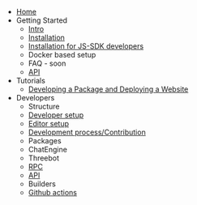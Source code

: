 * [Home](/)
* Getting Started
    * [Intro](./intro.md)
    * [Installation](./installation.md)
    * [Installation for JS-SDK developers](./devsetup.md)
    * Docker based setup
    * FAQ - soon
    * [API](generated_apis.md)
* Tutorials
    * [Developing a Package and Deploying a Website](./tutorials/deploying_website_and_packages.md)
* Developers
    * Structure
    * [Developer setup](./devsetup.md)
    * [Editor setup](./editor_setup.md)
    * [Development process/Contribution](./devprocess.md)
    * Packages
    * ChatEngine
    * Threebot
    * [RPC](./rpc.md)
    * [API](generated_apis.md)
    * Builders
    * [Github actions](./githubactions.md)
    
